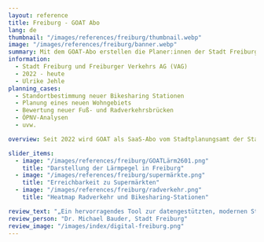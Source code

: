 ```yaml
---
layout: reference
title: Freiburg - GOAT Abo
lang: de
thumbnail: "/images/references/freiburg/thumbnail.webp"
image: "/images/references/freiburg/banner.webp"
summary: Mit dem GOAT-Abo erstellen die Planer:innen der Stadt Freiburg und der Freiburger Verkehrs AG Erreichbarkeitsanalysen für eine Vielzahl an Planungsfragen. 
information:
  - Stadt Freiburg und Freiburger Verkehrs AG (VAG)
  - 2022 - heute
  - Ulrike Jehle
planning_cases:
  - Standortbestimmung neuer Bikesharing Stationen
  - Planung eines neuen Wohngebiets
  - Bewertung neuer Fuß- und Radverkehrsbrücken
  - ÖPNV-Analysen
  - uvw.

overview: Seit 2022 wird GOAT als SaaS-Abo vom Stadtplanungsamt der Stadt Freiburg und der VAG genutzt und für eine Vielzahl an Planungfragen eingesetzt. Kürzlich wurden 5 weitere GOAT-Lizenzen durch die Stadt Freiburg erworben.

slider_items:
  - image: "/images/references/freiburg/GOATLärm2601.png"
    title: "Darstellung der Lärmpegel in Freiburg"
  - image: "/images/references/freiburg/supermärkte.png"
    title: "Erreichbarkeit zu Supermärkten"
  - image: "/images/references/freiburg/radverkehr.png"
    title: "Heatmap Radverkehr und Bikesharing-Stationen"

review_text: "„Ein hervorragendes Tool zur datengestützten, modernen Stadt- und Mobilitätsplanung für ambitionierte 15-Minuten-Städte.”"
review_person: "Dr. Michael Bauder, Stadt Freiburg"
review_image: "/images/index/digital-freiburg.png"
---
```




